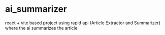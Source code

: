 # ai_summarizer

react + vite based project using rapid api (Article Extractor and Summarizer) where the ai summarizes the article  
